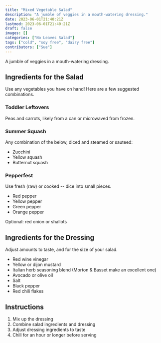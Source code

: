 ```yaml
---
title: "Mixed Vegetable Salad"
description: "A jumble of veggies in a mouth-watering dressing."
date: 2023-06-01T21:40:21Z
lastmod: 2023-06-01T21:40:21Z
draft: false
images: []
categories: ["No Leaves Salad"]
tags: ["cold", "soy free", "dairy free"]
contributors: ["Sue"]
---
```


A jumble of veggies in a mouth-watering dressing.

## Ingredients for the Salad

Use any vegetables you have on hand! Here are a few suggested combinations.

### Toddler Leftovers

Peas and carrots, likely from a can or microwaved from frozen.

### Summer Squash

Any combination of the below, diced and steamed or sauteed:

- Zucchini
- Yellow squash
- Butternut squash

### Pepperfest

Use fresh (raw) or cooked -- dice into small pieces.

- Red pepper
- Yellow pepper
- Green pepper
- Orange pepper

Optional: red onion or shallots

## Ingredients for the Dressing

Adjust amounts to taste, and for the size of your salad.

- Red wine vinegar
- Yellow or dijon mustard
- Italian herb seasoning blend (Morton & Basset make an excellent one)
- Avocado or olive oil
- Salt
- Black pepper
- Red chili flakes

## Instructions

1. Mix up the dressing
2. Combine salad ingredients and dressing
3. Adjust dressing ingredients to taste
4. Chill for an hour or longer before serving
